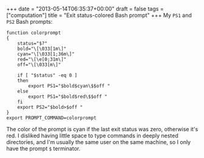 +++
date = "2013-05-14T06:35:37+00:00"
draft = false
tags = ["computation"]
title = "Exit status-colored Bash prompt"
+++
My `PS1` and `PS2` Bash prompts:

    function colorprompt
    {
        status="$?"
        bold="\[\033[1m\]"
        cyan="\[\033[1;36m\]"
        red="\[\e[0;31m\]"
        off="\[\033[m\]"

        if [ "$status" -eq 0 ]
        then
            export PS1="$bold$cyan\$$off "
        else
            export PS1="$bold$red\$$off "
        fi
        export PS2="$bold>$off "
    }
    export PROMPT_COMMAND=colorprompt

The color of the prompt is cyan if the last exit status was zero, otherwise it's red. I disliked having little space to type commands in deeply nested directories, and I'm usually the same user on the same machine, so I only have the prompt `$` terminator.